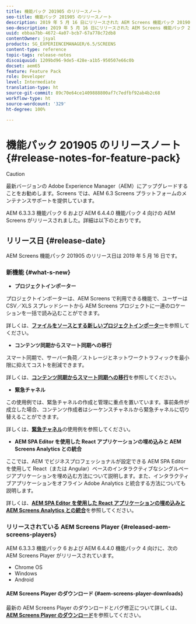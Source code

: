 ```yaml
---
title: 機能パック 201905 のリリースノート
seo-title: 機能パック 201905 のリリースノート
description: 2019 年 5 月 16 日にリリースされた AEM Screens 機能パック 201905 について説明します。
seo-description: 2019 年 5 月 16 日にリリースされた AEM Screens 機能パック 201905 について説明します。
uuid: ebbaa7bb-4672-4a07-bcb7-67a778c72db8
contentOwner: jsyal
products: SG_EXPERIENCEMANAGER/6.5/SCREENS
content-type: reference
topic-tags: release-notes
discoiquuid: 1209bd96-9de5-428e-a1b5-950507e66c0b
docset: aem65
feature: Feature Pack
role: Developer
level: Intermediate
translation-type: ht
source-git-commit: 89c70e64ce1409888800af7c7edfbf92ab4b2c68
workflow-type: ht
source-wordcount: '329'
ht-degree: 100%

---
```



# 機能パック 201905 のリリースノート {#release-notes-for-feature-pack}

>[!CAUTION]
>
>最新バージョンの Adobe Experience Manager（AEM）にアップグレードすることをお勧めします。Screens では、AEM 6.3 Screens プラットフォームのメンテナンスサポートを提供しています。

AEM 6.3.3.3 機能パック 6 および AEM 6.4.4.0 機能パック 4 向けの AEM Screens がリリースされました。詳細は以下のとおりです。

## リリース日 {#release-date}

AEM Screens 機能パック 201905 のリリース日は 2019 年 5 月 16 日です。

### 新機能 {#what-s-new}

* **プロジェクトインポーター**

プロジェクトインポーターは、AEM Screens で利用できる機能で、ユーザーは CSV／XLS スプレッドシートから AEM Screens プロジェクトに一連のロケーションを一括で読み込むことができます。

詳しくは、**[ファイルをソースとする新しいプロジェクトインポーター](project-importer.md)**&#x200B;を参照してください。

* **コンテンツ同期からスマート同期への移行**

スマート同期で、サーバー負荷／ストレージとネットワークトラフィックを最小限に抑えてコストを削減できます。

詳しくは、**[コンテンツ同期からスマート同期への移行](smartsync.md)**&#x200B;を参照してください。

* **緊急チャネル**

この使用例では、緊急チャネルの作成と管理に重点を置いています。事前条件が成立した場合、コンテンツ作成者はシーケンスチャネルから緊急チャネルに切り替えることができます。

詳しくは、**[緊急チャネル](emergency-channel.md)**&#x200B;の使用例を参照してください。

* **AEM SPA Editor を使用した React アプリケーションの埋め込みと AEM Screens Analytics との統合**

ここでは、AEM でビジネスプロフェッショナルが設定できる AEM SPA Editor を使用して React（または Angular）ベースのインタラクティブなシングルページアプリケーションを埋め込む方法について説明します。また、インタラクティブアプリケーションをオフライン Adobe Analytics と統合する方法についても説明します。

詳しくは、**[AEM SPA Editor を使用した React アプリケーションの埋め込みと AEM Screens Analytics との統合](embedding-react-app.md)**&#x200B;を参照してください。

### リリースされている AEM Screens Player {#released-aem-screens-players}

AEM 6.3.3.3 機能パック 6 および AEM 6.4.4.0 機能パック 4 向けに、次の AEM Screens Player がリリースされています。

* Chrome OS
* Windows
* Android

#### AEM Screens Player のダウンロード {#aem-screens-player-downloads}

最新の AEM Screens Player のダウンロードとバグ修正について詳しくは、**[AEM Screens Player のダウンロード](https://download.macromedia.com/screens/)**&#x200B;を参照してください。
